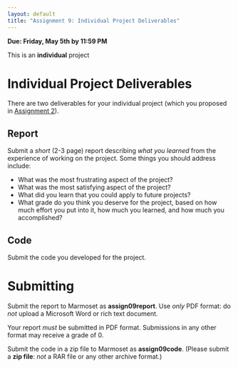 ```yaml
---
layout: default
title: "Assignment 9: Individual Project Deliverables"
---
```


**Due: Friday, May 5th by 11:59 PM**

This is an **individual** project

# Individual Project Deliverables

There are two deliverables for your individual project (which you proposed in [Assignment 2](assign02.html)).

## Report

Submit a *short* (2-3 page) report describing *what you learned* from the experience of working on the project.  Some things you should address include:

* What was the most frustrating aspect of the project?
* What was the most satisfying aspect of the project?
* What did you learn that you could apply to future projects?
* What grade do you think you deserve for the project, based on how much effort you put into it, how much you learned, and how much you accomplished?

## Code

Submit the code you developed for the project.

# Submitting

Submit the report to Marmoset as **assign09report**.  Use *only* PDF format: do *not* upload a Microsoft Word or rich text document.

<div class="callout">
Your report <em>must</em> be submitted in PDF format.  Submissions in any other format may receive a grade of 0.
</div>

Submit the code in a zip file to Marmoset as **assign09code**.  (Please submit a **zip file**: *not* a RAR file or any other archive format.)
